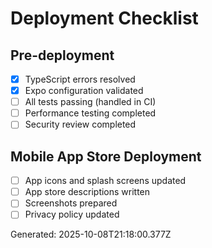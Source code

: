 # Deployment Checklist

## Pre-deployment
- [x] TypeScript errors resolved
- [x] Expo configuration validated
- [ ] All tests passing (handled in CI)
- [ ] Performance testing completed
- [ ] Security review completed

## Mobile App Store Deployment
- [ ] App icons and splash screens updated
- [ ] App store descriptions written
- [ ] Screenshots prepared
- [ ] Privacy policy updated

Generated: 2025-10-08T21:18:00.377Z
